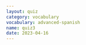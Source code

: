 ```yaml
---
layout: quiz
category: vocabulary
vocabulary: advanced-spanish
name: quiz3
date: 2023-04-16
---
```

